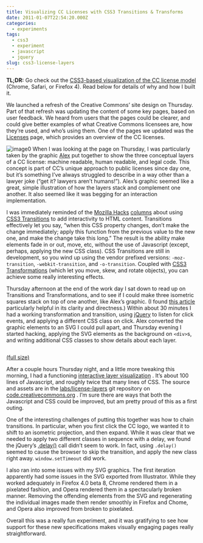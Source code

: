 ```yaml
---
title: Visualizing CC Licenses with CSS3 Transitions & Transforms
date: 2011-01-07T22:54:20.000Z
categories:
  - experiments
tags:
  - css3
  - experiment
  - javascript
  - jquery
slug: css3-license-layers
---
```

**TL;DR:** Go check out the [CSS3-based visualization of the CC license model][1]  (Chrome, Safari, or Firefox 4). Read below for details of why and how I built it.

We launched a refresh of the Creative Commons’ site design on Thursday. Part of that refresh was updating the content of some key pages, based on user feedback. We heard from users that the pages could be clearer, and could give better examples of what Creative Commons licensees are, how they’re used, and who’s using them. One of the pages we updated was the [Licenses][2]  page, which provides an overview of the CC licenses.

![image0][3] When I was looking at the page on Thursday, I was particularly taken by the graphic [Alex][4]  put together to show the three conceptual layers of a CC license: machine readable, human readable, and legal code. This concept is part of CC’s unique approach to public licenses since day one, but it’s something I’ve always struggled to describe in a way other than a lawyer joke (“get it? lawyers aren’t humans!”). Alex’s graphic seemed like a great, simple illustration of how the layers stack and complement one another. It also seemed like it was begging for an interaction implementation.

I was immediately reminded of the [Mozilla Hacks][5]  [columns][6]  about using [CSS3 Transitions][7]  to add interactivity to HTML content. Transitions effectively let you say, “when this CSS property changes, don’t make the change immediately; apply this function from the previous value to the new one, and make the change take this long.” The result is the ability make elements fade in or out, move, etc, without the use of Javascript (except, perhaps, applying the new CSS class). CSS Transitions are still in development, so you wind up using the vendor prefixed versions: `-moz-transition`, `-webkit-transition`, and `-o-transition`. Coupled with [CSS3 Transformations][8]  (which let you move, skew, and rotate objects), you can achieve some really interesting effects.

Thursday afternoon at the end of the work day I sat down to read up on Transitions and Transformations, and to see if I could make three isometric squares stack on top of one another, like Alex’s graphic. (I found [this article][9]  particularly helpful in its clarity and directness.) Within about 30 minutes I had a working transformation and transition, using [jQuery][10]  to listen for click events, and applying a different CSS class on click. Alex converted the graphic elements to an SVG I could pull apart, and Thursday evening I started hacking, applying the SVG elements as the background on `<div>`s, and writing additional CSS classes to show details about each layer.

<div class="figure">
  <img alt="" src="/media/2011/01/3layers-300x164.png" />

  <p class="caption">
    <a class="reference external" href="/media/2011/01/3layers.png">(full size)</a>
  </p>
</div>

After a couple hours Thursday night, and a little more tweaking this morning, I had a functioning [interactive layer visualization][1] . It’s about 100 lines of Javascript, and roughly twice that many lines of CSS. The source and assets are in the [labs/license-layers][11]  git repository on [code.creativecommons.org][12] . I’m sure there are ways that both the Javascript and CSS could be improved, but am pretty proud of this as a first outing.

One of the interesting challenges of putting this together was how to chain transitions. In particular, when you first click the CC logo, we wanted it to shift to an isometric projection, and then expand. While it was clear that we needed to apply two different classes in sequence with a delay, we found the jQuery’s [.delay()][13]  call didn’t seem to work. In fact, using `.delay()` seemed to cause the browser to skip the transition, and apply the new class right away. `window.setTimeout` did work.

I also ran into some issues with my SVG graphics. The first iteration apparently had some issues in the SVG exported from Illustrator. While they worked adequately in Firefox 4.0 beta 8, Chrome rendered them in a pixelated fashion, and Opera rendered them in a spectacularly broken manner. Removing the offending elements from the SVG and regenerating the individual images made them render smoothly in Firefox and Chome, and Opera also improved from broken to pixelated.

Overall this was a really fun experiment, and it was gratifying to see how support for these new specifications makes visually engaging pages really straightforward.



 [1]: http://labs.creativecommons.org/2011/demos/license-layers/
 [2]: http://creativecommons.org/licenses/
 [3]: /media/2011/01/license-layers.png
 [4]: http://redprocess.com/
 [5]: http://hacks.mozilla.org/
 [6]: http://hacks.mozilla.org/2010/07/firefox4-beta2/
 [7]: http://www.w3.org/TR/css3-transitions/
 [8]: http://www.w3.org/TR/css3-2d-transforms/
 [9]: http://robertnyman.com/2010/04/27/using-css3-transitions-to-create-rich-effects/
 [10]: http://jquery.com/
 [11]: http://code.creativecommons.org/viewgit/labs/license-layers.git/
 [12]: http://code.creativecommons.org/
 [13]: http://api.jquery.com/delay/
